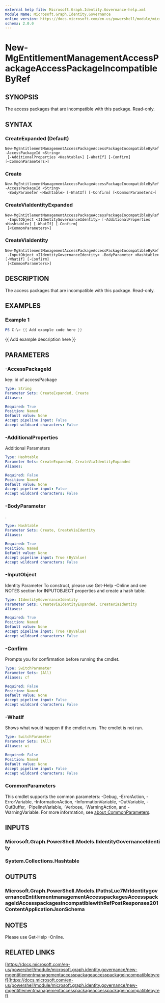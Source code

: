 ```yaml
---
external help file: Microsoft.Graph.Identity.Governance-help.xml
Module Name: Microsoft.Graph.Identity.Governance
online version: https://docs.microsoft.com/en-us/powershell/module/microsoft.graph.identity.governance/new-mgentitlementmanagementaccesspackageaccesspackageincompatiblebyref
schema: 2.0.0
---
```


# New-MgEntitlementManagementAccessPackageAccessPackageIncompatibleByRef

## SYNOPSIS
The access packages that are incompatible with this package.
Read-only.

## SYNTAX

### CreateExpanded (Default)
```
New-MgEntitlementManagementAccessPackageAccessPackageIncompatibleByRef -AccessPackageId <String>
 [-AdditionalProperties <Hashtable>] [-WhatIf] [-Confirm] [<CommonParameters>]
```

### Create
```
New-MgEntitlementManagementAccessPackageAccessPackageIncompatibleByRef -AccessPackageId <String>
 -BodyParameter <Hashtable> [-WhatIf] [-Confirm] [<CommonParameters>]
```

### CreateViaIdentityExpanded
```
New-MgEntitlementManagementAccessPackageAccessPackageIncompatibleByRef
 -InputObject <IIdentityGovernanceIdentity> [-AdditionalProperties <Hashtable>] [-WhatIf] [-Confirm]
 [<CommonParameters>]
```

### CreateViaIdentity
```
New-MgEntitlementManagementAccessPackageAccessPackageIncompatibleByRef
 -InputObject <IIdentityGovernanceIdentity> -BodyParameter <Hashtable> [-WhatIf] [-Confirm]
 [<CommonParameters>]
```

## DESCRIPTION
The access packages that are incompatible with this package.
Read-only.

## EXAMPLES

### Example 1
```powershell
PS C:\> {{ Add example code here }}
```

{{ Add example description here }}

## PARAMETERS

### -AccessPackageId
key: id of accessPackage

```yaml
Type: String
Parameter Sets: CreateExpanded, Create
Aliases:

Required: True
Position: Named
Default value: None
Accept pipeline input: False
Accept wildcard characters: False
```

### -AdditionalProperties
Additional Parameters

```yaml
Type: Hashtable
Parameter Sets: CreateExpanded, CreateViaIdentityExpanded
Aliases:

Required: False
Position: Named
Default value: None
Accept pipeline input: False
Accept wildcard characters: False
```

### -BodyParameter
.

```yaml
Type: Hashtable
Parameter Sets: Create, CreateViaIdentity
Aliases:

Required: True
Position: Named
Default value: None
Accept pipeline input: True (ByValue)
Accept wildcard characters: False
```

### -InputObject
Identity Parameter
To construct, please use Get-Help -Online and see NOTES section for INPUTOBJECT properties and create a hash table.

```yaml
Type: IIdentityGovernanceIdentity
Parameter Sets: CreateViaIdentityExpanded, CreateViaIdentity
Aliases:

Required: True
Position: Named
Default value: None
Accept pipeline input: True (ByValue)
Accept wildcard characters: False
```

### -Confirm
Prompts you for confirmation before running the cmdlet.

```yaml
Type: SwitchParameter
Parameter Sets: (All)
Aliases: cf

Required: False
Position: Named
Default value: None
Accept pipeline input: False
Accept wildcard characters: False
```

### -WhatIf
Shows what would happen if the cmdlet runs.
The cmdlet is not run.

```yaml
Type: SwitchParameter
Parameter Sets: (All)
Aliases: wi

Required: False
Position: Named
Default value: None
Accept pipeline input: False
Accept wildcard characters: False
```

### CommonParameters
This cmdlet supports the common parameters: -Debug, -ErrorAction, -ErrorVariable, -InformationAction, -InformationVariable, -OutVariable, -OutBuffer, -PipelineVariable, -Verbose, -WarningAction, and -WarningVariable. For more information, see [about_CommonParameters](http://go.microsoft.com/fwlink/?LinkID=113216).

## INPUTS

### Microsoft.Graph.PowerShell.Models.IIdentityGovernanceIdentity
### System.Collections.Hashtable
## OUTPUTS

### Microsoft.Graph.PowerShell.Models.IPathsLuc7MrIdentitygovernanceEntitlementmanagementAccesspackagesAccesspackageIdAccesspackagesincompatiblewithRefPostResponses201ContentApplicationJsonSchema
## NOTES
Please use Get-Help -Online.

## RELATED LINKS

[https://docs.microsoft.com/en-us/powershell/module/microsoft.graph.identity.governance/new-mgentitlementmanagementaccesspackageaccesspackageincompatiblebyref](https://docs.microsoft.com/en-us/powershell/module/microsoft.graph.identity.governance/new-mgentitlementmanagementaccesspackageaccesspackageincompatiblebyref)

